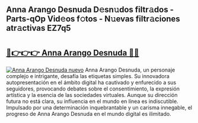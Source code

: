 ## Anna Arango Desnuda D𝚎sn𝚞dos filtr𝚊dos - Parts-qOp Vid𝚎os f𝚘tos - N𝚞evas filtr𝚊ciones atr𝚊ctivas EZ7q5

# <h2><a href="http://mbdjoe.tromn.icu/?c=Anna+Arango+Desnuda">🔗👉👉👉 Anna Arango Desnuda 🔗🔗</a></h2>

[![Anna Arango Desnuda nuevo](https://i.imgur.com/pEAQMta.gif)](http://mbdjoe.tromn.icu/?c=Anna+Arango+Desnuda)
Anna Arango Desnuda, un personaje complejo e intrigante, desafía las etiquetas simples. Su innovadora autopresentación en el ámbito digital ha cautivado y enfurecido a sus seguidores, provocando debates sobre el consentimiento, la expresión artística y la esencia de las sociedades virtuales. Aunque su dirección futura no está clara, su influencia en el mundo en línea es indiscutible. Impulsado por una determinación inquebrantable y un carisma innegable, el progreso de Anna Arango Desnuda en el mundo digital es ilimitado.
